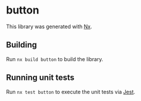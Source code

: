 # button

This library was generated with [Nx](https://nx.dev).

## Building

Run `nx build button` to build the library.

## Running unit tests

Run `nx test button` to execute the unit tests via [Jest](https://jestjs.io).
